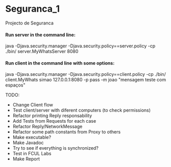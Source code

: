 # Seguranca_1
Projecto de Seguranca


#### Run server in the command line:
java -Djava.security.manager -Djava.security.policy==server.policy -cp ./bin/ server.MyWhatsServer 8080

#### Run client in the command line with some options:
java -Djava.security.manager -Djava.security.policy==client.policy -cp ./bin/ client.MyWhats simao 127.0.0.1:8080 -p pass -m joao "mensagem teste com espaços"

TODO:
- Change Client flow
- Test client/server with diferent computers (to check permissions)
- Refactor printing Reply responsability
- Add Tests from Requests for each case
- Refactor Reply/NetworkMessage
- Refactor some path constants from Proxy to others
- Make executable?
- Make Javadoc
- Try to see if everything is synchronized?
- Test in FCUL Labs
- Make Report